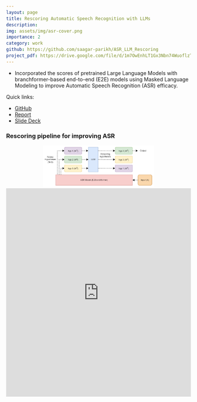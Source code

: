 ```yaml
---
layout: page
title: Rescoring Automatic Speech Recognition with LLMs
description: 
img: assets/img/asr-cover.png
importance: 2
category: work
github: https://github.com/saagar-parikh/ASR_LLM_Rescoring
project_pdf: https://drive.google.com/file/d/1m7OwEnhLT1Gx3Nbn74WuoflzTzRrpT3Q/view?usp=drive_link
---
```

<style>
.responsive-wrap iframe{ max-width: 100%;}
</style>

- Incorporated the scores of pretrained Large Language Models with branchformer-based end-to-end (E2E) models using
Masked Language Modeling to improve Automatic Speech Recognition (ASR) efficacy.

Quick links:
- [GitHub](https://github.com/saagar-parikh/ASR_LLM_Rescoring)
- [Report](https://drive.google.com/file/d/1m7OwEnhLT1Gx3Nbn74WuoflzTzRrpT3Q/view?usp=drive_link)
- [Slide Deck](https://docs.google.com/presentation/d/1qnOaI2_NheezSYR51wiB_Cc_E7-CH5Io/edit?usp=drive_link&ouid=104194021196236041832&rtpof=true&sd=true)

### Rescoring pipeline for improving ASR

<div align="center"><img src="/assets/img/asr-flowchart.png" alt="flowchart" width="60%">

</div>

<div align="center" class="responsive-wrap">
<iframe src="https://docs.google.com/presentation/d/e/2PACX-1vQhowhocSfBVD7SlUFaAWg1gDosocDZyea5PM94g7pLNdTME3czNLzWf4emqR3EBQ/embed?start=false&loop=true&delayms=3000" frameborder="0" width="960" height="569" allowfullscreen="true" mozallowfullscreen="true" webkitallowfullscreen="true"></iframe>
</div>